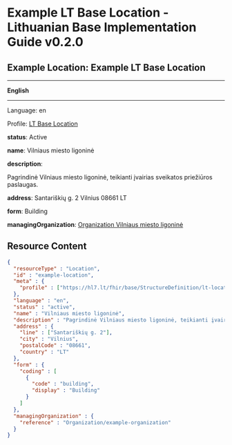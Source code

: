 # Example LT Base Location - Lithuanian Base Implementation Guide v0.2.0

## Example Location: Example LT Base Location

-------

**English**

-------

Language: en

Profile: [LT Base Location](StructureDefinition-lt-location.md)

**status**: Active

**name**: Vilniaus miesto ligoninė

**description**: 

Pagrindinė Vilniaus miesto ligoninė, teikianti įvairias sveikatos priežiūros paslaugas.

**address**: Santariškių g. 2 Vilnius 08661 LT 

**form**: Building

**managingOrganization**: [Organization Vilniaus miesto ligoninė](Organization-example-organization.md)



## Resource Content

```json
{
  "resourceType" : "Location",
  "id" : "example-location",
  "meta" : {
    "profile" : ["https://hl7.lt/fhir/base/StructureDefinition/lt-location"]
  },
  "language" : "en",
  "status" : "active",
  "name" : "Vilniaus miesto ligoninė",
  "description" : "Pagrindinė Vilniaus miesto ligoninė, teikianti įvairias sveikatos priežiūros paslaugas.",
  "address" : {
    "line" : ["Santariškių g. 2"],
    "city" : "Vilnius",
    "postalCode" : "08661",
    "country" : "LT"
  },
  "form" : {
    "coding" : [
      {
        "code" : "building",
        "display" : "Building"
      }
    ]
  },
  "managingOrganization" : {
    "reference" : "Organization/example-organization"
  }
}

```
